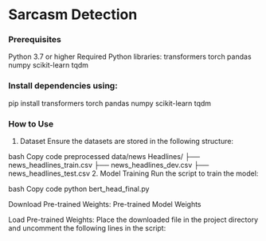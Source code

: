 # Sarcasm Detection

### Prerequisites
Python 3.7 or higher
Required Python libraries:
transformers
torch
pandas
numpy
scikit-learn
tqdm

### Install dependencies using:

pip install transformers torch pandas numpy scikit-learn tqdm

### How to Use
1. Dataset
Ensure the datasets are stored in the following structure:

bash
Copy code
preprocessed data/news Headlines/
    ├── news_headlines_train.csv
    ├── news_headlines_dev.csv
    ├── news_headlines_test.csv
2. Model Training
Run the script to train the model:

bash
Copy code
python bert_head_final.py

Download Pre-trained Weights:
Pre-trained Model Weights

Load Pre-trained Weights: Place the downloaded file in the project directory and uncomment the following lines in the script:
